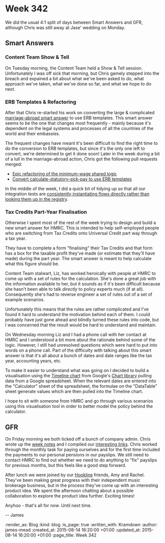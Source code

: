 Week 342
========

We did the usual 4:1 split of days between Smart Answers and GFR, although Chris was still away at Jase' wedding on Monday.

## Smart Answers

### Content Team Show & Tell

On Tuesday morning, the Content Team held a Show & Tell session. Unfortunately I was off sick that morning, but Chris gamely stepped into the breach and expained a bit about what we've been asked to do, what approach we've taken, what we've done so far, and what we hope to do next.

### ERB Templates & Refactoring

After that Chris re-started his work on converting the large & complicated [marriage-abroad smart answer][] to use ERB templates. This smart answer seems to be the one that changes most frequently - mainly because it's dependent on the legal systems and processes of all the countries of the world and their embassies.

The frequent changes have meant it's been difficult to find the right time to do the conversion to ERB templates, but since it's the only one left to convert, we're determined to get it done soon! Later in the week during a bit of a lull in the marriage-abroad action, Chris got the following pull requests merged:

* [Epic refactoring of the minimum-wage shared logic][pr-1856]
* [Convert calculate-statutory-sick-pay to use ERB templates][pr-1863]

In the middle of the week, I did a quick bit of tidying up so that all our integration tests are [consistently instantiating flows directly rather than looking them up in the registry][pr-1877].

### Tax Credits Part-Year Finalisation

Otherwise I spent most of the rest of the week trying to design and build a new smart answer for HMRC. This is intended to help self-employed people who are switching from Tax Credits onto Universal Credit part way through a tax year.

They have to complete a form "finalising" their Tax Credits and that form has a box for the taxable profit they've made (or estimate that they'll have made) during the part year. The smart answer is meant to help calculate what this figure should be.

Content Team stalwart, Liz, has worked heroically with people at HMRC to come up with a set of rules for the calculation. She's done a great job with the information available to her, but it sounds as if it's been difficult because she hasn't been able to talk _directly_ to policy experts much (if at all). Consequently she's had to reverse engineer a set of rules out of a set of example scenarios.

Unfortunately this means that the rules are rather complicated and I've found it hard to understand the motivation behind each of them. I could probably have just gone ahead and blindly turned these rules into code, but I was concerned that the result would be hard to understand and maintain.

On Wednesday morning Liz and I had a phone call with her contact at HMRC and I understood a bit more about the rationale behind some of the logic. However, I still had unresolved questions which were hard to put into words on a phone call. Part of the difficulty with talking about this smart answer is that it's all about a bunch of dates and date ranges like the tax year, accounting years, etc.

To make it easier to understand what was going on I decided to build a visualisation using the [Timeline chart][] from Google's [Chart library][google-charts] pulling data from a Google spreadsheet. When the relevant dates are entered into the "Calculator" sheet of the spreadsheet, the formulae on the "DataTable" sheet generate values which are then pulled into the Timeline chart.

I hope to sit with someone from HMRC and go through various scenarios using this visualisation tool in order to better model the policy behind the calculator.


## GFR

On Friday morning we both ticked off a bunch of company admin. Chris wrote up the [week notes][] and I compiled our [interesting links][]. Chris worked through the monthly task for paying ourselves and for the first time included the payments to our personal pensions in our payslips. We still need to contact HMRC to find out whether we need to do anything to "fix" payslips for previous months, but this feels like a good step forward.

After lunch we were joined by our [Hookline][] friends, Amy and Rachel. They've been making great progress with their independent music brokerage business, but in the process they've come up with an interesting product idea. We spent the afternoon chatting about a possible collaboration to explore the product idea further. Exciting times!

Anyhoo - that's all for now. Until next time.

-- James


[marriage-abroad smart answer]: https://www.gov.uk/marriage-abroad
[pr-1856]: https://github.com/alphagov/smart-answers/pull/1856
[pr-1859]: https://github.com/alphagov/smart-answers/pull/1859
[pr-1863]: https://github.com/alphagov/smart-answers/pull/1863
[pr-1877]: https://github.com/alphagov/smart-answers/pull/1877
[timeline chart]: https://developers.google.com/chart/interactive/docs/gallery/timeline
[google-charts]: https://developers.google.com/chart/interactive/docs/
[week notes]: /week-341
[interesting links]: /week-342-links
[Hookline]: http://hookline.tv/

:render_as: Blog
:kind: blog
:is_page: true
:written_with: Kramdown
:author: james-mead
:created_at: 2015-08-14 16:20:00 +01:00
:updated_at: 2015-08-14 16:20:00 +01:00
:page_title: Week 342
